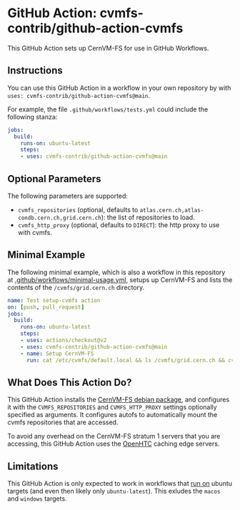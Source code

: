 # GitHub Action: cvmfs-contrib/github-action-cvmfs
This GitHub Action sets up CernVM-FS for use in GitHub Workflows.

## Instructions
You can use this GitHub Action in a workflow in your own repository by with `uses: cvmfs-contrib/github-action-cvmfs@main`.

For example, the file `.github/workflows/tests.yml` could include the following stanza:
```yaml
jobs:
  build:
    runs-on: ubuntu-latest
    steps:
    - uses: cvmfs-contrib/github-action-cvmfs@main
```

## Optional Parameters
The following parameters are supported:
- `cvmfs_repositories` (optional, defaults to `atlas.cern.ch,atlas-condb.cern.ch,grid.cern.ch`): the list of repositories to load.
- `cvmfs_http_proxy` (optional, defaults to `DIRECT`): the http proxy to use with cvmfs.

## Minimal Example

The following minimal example, which is also a workflow in this repository at [.github/workflows/minimal-usage.yml](https://github.com/cvmfs-contrib/github-action-cvmfs/tree/main/.github/workflows/minimal-usage.yml), setups up CernVM-FS and lists the contents of the `/cvmfs/grid.cern.ch` directory.
```yaml
name: Test setup-cvmfs action
on: [push, pull_request]
jobs:
  build:
    runs-on: ubuntu-latest
    steps:
    - uses: actions/checkout@v2
    - uses: cvmfs-contrib/github-action-cvmfs@main
    - name: Setup CernVM-FS
      run: cat /etc/cvmfs/default.local && ls /cvmfs/grid.cern.ch && cvmfs_config showconfig grid.cern.ch
```

## What Does This Action Do?

This GitHub Action installs the [CernVM-FS debian package](https://ecsft.cern.ch/dist/cvmfs/cvmfs-release/cvmfs-release-latest_all.deb), and configures it with the `CVMFS_REPOSITORIES` and `CVMFS_HTTP_PROXY` settings optionally specified as arguments. It configures autofs to automatically mount the cvmfs repositories that are accessed.

To avoid any overhead on the CernVM-FS stratum 1 servers that you are accessing, this GitHub Action uses the [OpenHTC](https://openhtc.io) caching edge servers.

## Limitations

This GitHub Action is only expected to work in workflows that [run on](https://docs.github.com/en/free-pro-team@latest/actions/reference/workflow-syntax-for-github-actions#jobsjob_idruns-on) ubuntu targets (and even then likely only `ubuntu-latest`). This exludes the `macos` and `windows` targets.
